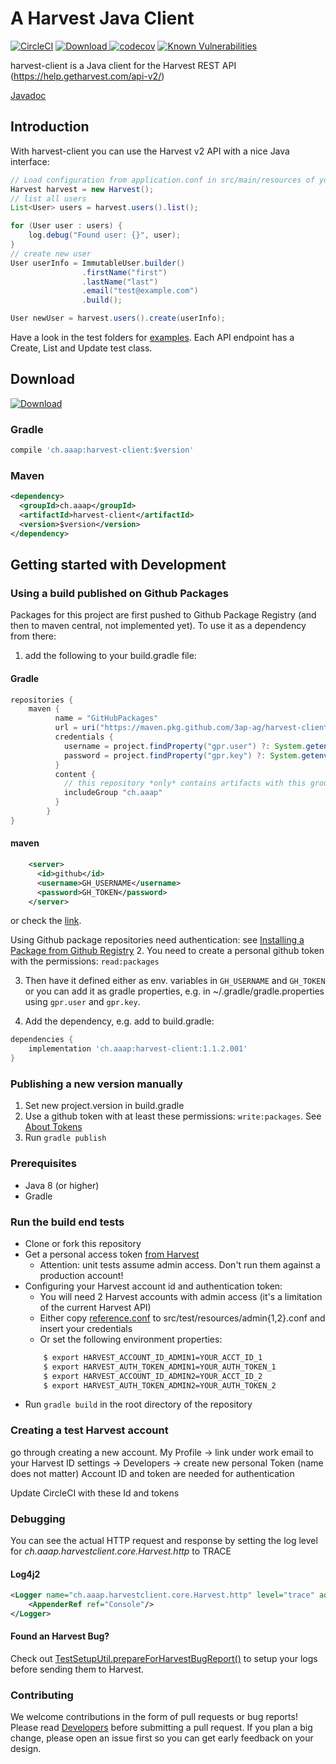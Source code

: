 # A Harvest Java Client

[![CircleCI](https://circleci.com/gh/3AP-AG/harvest-client.svg?style=svg)](https://circleci.com/gh/3AP-AG/harvest-client)
[![Download](https://api.bintray.com/packages/mnembrini/3ap/harvest-client/images/download.svg) ](https://bintray.com/mnembrini/3ap/harvest-client/_latestVersion)
[![codecov](https://codecov.io/gh/3AP-AG/harvest-client/branch/develop/graph/badge.svg)](https://codecov.io/gh/3AP-AG/harvest-client)
[![Known Vulnerabilities](https://snyk.io/test/github/3ap-ag/harvest-client/badge.svg?targetFile=build.gradle)](https://snyk.io/test/github/3ap-ag/harvest-client?targetFile=build.gradle)

harvest-client is a Java client for the Harvest REST API (https://help.getharvest.com/api-v2/)

[Javadoc](https://3ap-ag.github.io/harvest-client/)

## Introduction

With harvest-client you can use the Harvest v2 API with a nice Java interface:

```java
// Load configuration from application.conf in src/main/resources of your application
Harvest harvest = new Harvest();
// list all users
List<User> users = harvest.users().list();

for (User user : users) {
    log.debug("Found user: {}", user);
}
// create new user
User userInfo = ImmutableUser.builder()
                .firstName("first")
                .lastName("last")
                .email("test@example.com")
                .build();

User newUser = harvest.users().create(userInfo);
```

Have a look in the test folders for [examples](https://github.com/3AP-AG/harvest-client/tree/develop/src/test/java/ch/aaap/harvestclient/impl/).
Each API endpoint has a Create, List and Update test class. 

## Download

[![Download](https://api.bintray.com/packages/mnembrini/3ap/harvest-client/images/download.svg) ](https://bintray.com/mnembrini/3ap/harvest-client/_latestVersion)

### Gradle
```groovy
compile 'ch.aaap:harvest-client:$version'
```
### Maven
```xml
<dependency>
  <groupId>ch.aaap</groupId>
  <artifactId>harvest-client</artifactId>
  <version>$version</version>
</dependency>
```

## Getting started with Development

### Using a build published on Github Packages

Packages for this project are first pushed to Github Package Registry (and then to maven central, not implemented yet).
To use it as a dependency from there:

1. add the following to your build.gradle file:
#### Gradle
```groovy
repositories {
    maven {
          name = "GitHubPackages"
          url = uri("https://maven.pkg.github.com/3ap-ag/harvest-client")
          credentials {
            username = project.findProperty("gpr.user") ?: System.getenv("GH_USERNAME")
            password = project.findProperty("gpr.key") ?: System.getenv("GH_TOKEN")
          }
          content {
            // this repository *only* contains artifacts with this group
            includeGroup "ch.aaap"
          }
        }
}
```
#### maven
```xml
    <server>
      <id>github</id>
      <username>GH_USERNAME</username>
      <password>GH_TOKEN</password>
    </server>
```

or check the [link](https://help.github.com/en/packages/using-github-packages-with-your-projects-ecosystem/configuring-apache-maven-for-use-with-github-packages#authenticating-to-github-packages).

Using Github package repositories need authentication: see [Installing a Package from Github Registry](https://help.github.com/en/packages/publishing-and-managing-packages/installing-a-package)
2. You need to create a personal github token with the permissions: `read:packages`

3. Then have it defined either as env. variables in `GH_USERNAME` and `GH_TOKEN` or you can add it as gradle properties,
e.g. in ~/.gradle/gradle.properties using `gpr.user` and `gpr.key`.

4. Add the dependency, e.g. add to build.gradle: 

```groovy
dependencies {
    implementation 'ch.aaap:harvest-client:1.1.2.001'
}
```

### Publishing a new version manually

1. Set new project.version in build.gradle
2. Use a github token with at least these permissions: `write:packages`. See [About Tokens](https://help.github.com/en/packages/publishing-and-managing-packages/about-github-packages#about-tokens)
3. Run `gradle publish`

### Prerequisites
* Java 8 (or higher)
* Gradle

### Run the build end tests
* Clone or fork this repository
* Get a personal access token [from Harvest](https://id.getharvest.com/developers)
    * Attention: unit tests assume admin access. Don't run them against a production account!
* Configuring your Harvest account id and authentication token:
    * You will need 2 Harvest accounts with admin access (it's a limitation of the current Harvest API)
    * Either copy [reference.conf](src/main/resources/reference.conf) to src/test/resources/admin{1,2}.conf and insert your credentials
    * Or set the following environment properties:
    ```bash
        $ export HARVEST_ACCOUNT_ID_ADMIN1=YOUR_ACCT_ID_1
        $ export HARVEST_AUTH_TOKEN_ADMIN1=YOUR_AUTH_TOKEN_1
        $ export HARVEST_ACCOUNT_ID_ADMIN2=YOUR_ACCT_ID_2
        $ export HARVEST_AUTH_TOKEN_ADMIN2=YOUR_AUTH_TOKEN_2
    ```   
* Run ```gradle build``` in the root directory of the repository

### Creating a test Harvest account
go through creating a new account.
My Profile -> link under work email to your Harvest ID settings -> Developers -> create new personal Token (name does not matter)
Account ID and token are needed for authentication

Update CircleCI with these Id and tokens


### Debugging

You can see the actual HTTP request and response by setting the log level for _ch.aaap.harvestclient.core.Harvest.http_ to TRACE

#### Log4j2
```xml
<Logger name="ch.aaap.harvestclient.core.Harvest.http" level="trace" additivity="false">
    <AppenderRef ref="Console"/>
</Logger>
```


#### Found an Harvest Bug?

Check out [TestSetupUtil.prepareForHarvestBugReport()](https://github.com/3AP-AG/harvest-client/blob/8f9dfda8fa07599de0939177e86f0126fdb1d9b7/src/test/java/util/TestSetupUtil.java#L81) to setup your logs before sending them to Harvest.


### Contributing

We welcome contributions in the form of pull requests or bug reports!
Please read [Developers](https://github.com/3AP-AG/harvest-client/wiki/Developers) before submitting a pull request. If you plan a big change, please
open an issue first so you can get early feedback on your design. 

   
